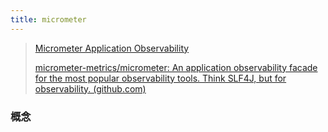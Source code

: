 ```yaml
---
title: micrometer
---
```


> [Micrometer Application Observability](https://micrometer.io/)
>
> [micrometer-metrics/micrometer: An application observability facade for the most popular observability tools. Think SLF4J, but for observability. (github.com)](https://github.com/micrometer-metrics/micrometer)

### 概念

